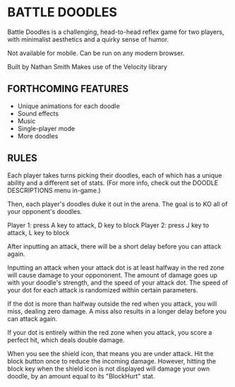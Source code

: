 # BATTLE DOODLES 

Battle Doodles is a challenging, head-to-head reflex game for two players, with minimalist aesthetics and a quirky sense of humor. 

Not available for mobile. Can be run on any modern browser. 

Built by Nathan Smith
Makes use of the Velocity library 


## FORTHCOMING FEATURES 

* Unique animations for each doodle 
* Sound effects 
* Music 
* Single-player mode 
* More doodles 


## RULES

Each player takes turns picking their doodles, each of which has a unique ability and a different set of stats. (For more info, check out the DOODLE DESCRIPTIONS menu in-game.)

Then, each player's doodles duke it out in the arena.  The goal is to KO all of your opponent's doodles.

Player 1: press A key to attack, D key to block 
Player 2: press J key to attack, L key to block

After inputting an attack, there will be a short delay before you can attack again. 

Inputting an attack when your attack dot is at least halfway in the red zone will cause damage to your oppononent. The amount of damage goes up with your doodle's strength, and the speed of your attack dot. The speed of your dot for each attack is randomized within certain parameters. 

If the dot is more than halfway outside the red when you attack, you will miss, dealing zero damage. A miss also results in a longer delay before you can attack again.

If your dot is entirely within the red zone when you attack, you score a perfect hit, which deals double damage.

When you see the shield icon, that means you are under attack. Hit the block button once to reduce the incoming damage. However, hitting the block key when the shield icon is not displayed will damage your own doodle, by an amount equal to its "BlockHurt" stat. 